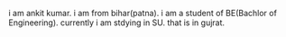 i am ankit kumar.
i am from bihar(patna).
i am a student of BE(Bachlor of Engineering).
currently i am stdying in SU.
that is in gujrat.
